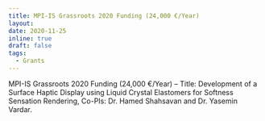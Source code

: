 ```yaml
---
title: MPI-IS Grassroots 2020 Funding (24,000 €/Year)
layout:
date: 2020-11-25
inline: true
draft: false
tags:
  - Grants
---
```


MPI-IS Grassroots 2020 Funding (24,000 €/Year)
– Title: Development of a Surface Haptic Display using Liquid Crystal Elastomers for Softness Sensation Rendering, Co-PIs: Dr. Hamed Shahsavan and Dr. Yasemin Vardar.
